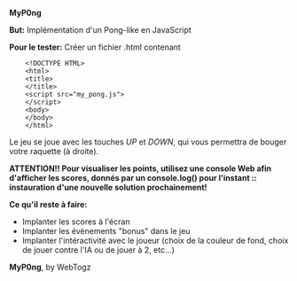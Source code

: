 <b>MyP0ng</b>

<b>But:</b> Implémentation d'un Pong-like en JavaScript

<b>Pour le tester:</b>
	Créer un fichier .html contenant
		
		<!DOCTYPE HTML>
		<html>
		<title>
		</title>
		<script src="my_pong.js">
		</script>
		<body>
		</body>
		</html>
		
Le jeu se joue avec les touches <i>UP</i> et <i>DOWN</i>, qui vous permettra de bouger votre raquette (à droite).
		
<b>ATTENTION!! Pour visualiser les points, utilisez une console Web afin d'afficher les scores, donnés par un console.log() pour l'instant :: instauration d'une nouvelle solution prochainement!</b>

<b>Ce qu'il reste à faire:</b><ul>
	<li>Implanter les scores à l'écran</li>
	<li>Implanter les évènements "bonus" dans le jeu</li>
	<li>Implanter l'intéractivité avec le joueur (choix de la couleur de
      fond, choix de jouer contre l'IA ou de jouer à 2, etc...)</li></ul>

<b>MyP0ng</b>, by WebTogz
